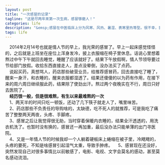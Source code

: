 ```yaml
---
layout: post
title: "一次感冒的记录"
tagline: "这是尽两年来第一次生病，感冒够磨人！"
categories: life
description: "&emsp;感冒在中医临床上分为风寒、风热、暑湿、表寒里热等型。很不幸，我属于表寒里热型，伴有重度头疼及手脚肿疼。"
tags: life 
---
```


&emsp;2014年2月14号也就是情人节的早上，我光荣的感冒了。早上一起床感觉怪怪的，之后就是上班坐在座位上浑身发冷，披上衣服缩在椅子里休息。话说心里想着熬过中午下午就回去睡觉，睡醒了应该就好了。结果下午放假啊，情人节领导要过节给部门放假。收拾东西直接走人，差点没晕倒，没办法买了点药。  
&emsp;说起买药，真想骂人，药店那些破营业员，给推荐感冒药，回去直接吃了睡了，醒来一身汗，和衣睡的，醒来衣服都湿透了。结果还傻傻的以为药有作用，在接下来的周六周日继续服此药，结果除了使劲出汗。熬过两个夜晚实在不行，周日只好去医院了。  
&emsp;**经历很一般，但是很难熬，有生以来最难熬的一次**  
&emsp;1、两天半的时间只吃一顿饭，还动了几下筷子就走人了，嘴里味苦。  
&emsp;2、药店那些不负责任的导购啥的，太缺德，吃不死人的就推荐，可是我吃了痛苦了整整两天两夜，头疼、手脚疼。  
&emsp;3、感冒之后让我觉得很无助，当时穿着保暖内衣睡的，结果全汗透透的，用洗衣机洗了。也暂时没有换的，感冒还一再加重，最后没办法只能单薄的出门寻医院。  
&emsp;4、又是一年情人节的时候我却一个人躺着硬板床上蜷缩在被子里，冷飕飕的，头疼的要死，不知是啥感冒引起湿气太重，导致手肿疼。
&emsp;5、感冒现在还没好，突然发现自己对很多事情比以前敏感了，电影、电视、文字会莫名的感动，甚至莫名感动流泪。